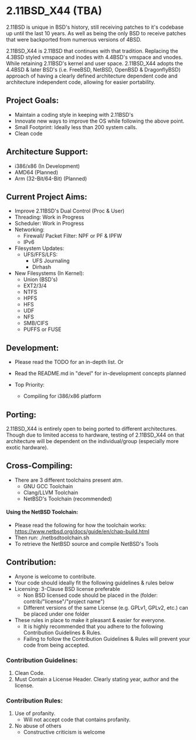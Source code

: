 # 2.11BSD_X44 (TBA)
2.11BSD is unique in BSD's history, still receiving patches to it's codebase up until the last 10 years. As well as being the only BSD to receive patches that were backported from numerous versions of 4BSD.

2.11BSD_X44 is 2.11BSD that continues with that tradition. Replacing the 4.3BSD styled vmspace and inodes with 4.4BSD's vmspace and vnodes. While retaining 2.11BSD's kernel and user space. 2.11BSD_X44 adopts the 4.4BSD & later BSD's (i.e. FreeBSD, NetBSD, OpenBSD & DragonflyBSD) approach of having a clearly defined architecture dependent code and architecture independent code, allowing for easier portability.

## Project Goals:
- Maintain a coding style in keeping with 2.11BSD's
- Innovate new ways to improve the OS while following the above point.
- Small Footprint: Ideally less than 200 system calls.
- Clean code

## Architecture Support:
- i386/x86 (In Development)
- AMD64 (Planned)
- Arm (32-Bit/64-Bit) (Planned)

## Current Project Aims:
- Improve 2.11BSD's Dual Control (Proc & User)
- Threading: Work in Progress
- Scheduler: Work in Progress
- Networking:
  	- Firewall/ Packet Filter: NPF or PF & IPFW
  	- IPv6
- Filesystem Updates:
	- UFS/FFS/LFS:
  		- UFS Journaling
  		- Dirhash
- New Filesystems (In Kernel):
	- Union (BSD's)
	- EXT2/3/4
	- NTFS
	- HPFS
	- HFS
	- UDF
	- NFS
	- SMB/CIFS
	- PUFFS or FUSE
  	
## Development:
- Please read the TODO for an in-depth list. 
Or
- Read the README.md in "devel" for in-development concepts planned

- Top Priority:
	- Compiling for i386/x86 platform

## Porting:
2.11BSD_X44 is entirely open to being ported to different architectures.
Though due to limited access to hardware, testing of 2.11BSD_X44 on that architecture will be dependent on the individual/group (especially more exotic hardware).

## Cross-Compiling:
- There are 3 different toolchains present atm.
	- GNU GCC Toolchain
	- Clang/LLVM Toolchain
	- NetBSD's Toolchain (recommended)

#### Using the NetBSD Toolchain:
- Please read the following for how the toolchain works: https://www.netbsd.org/docs/guide/en/chap-build.html
- Then run: ./netbsdtoolchain.sh
- To retrieve the NetBSD source and compile NetBSD's Tools

## Contribution:
- Anyone is welcome to contribute.
- Your code should ideally fit the following guidelines & rules below
- Licensing: 3-Clause BSD license preferable
	- Non BSD licensed code should be placed in the (folder: contrib/"license"/"project name")
    - Different versions of the same License (e.g. GPLv1, GPLv2, etc.) can be placed under one folder
- These rules in place to make it pleasant & easier for everyone.
	- It is highly recommended that you adhere to the following Contribution Guidelines & Rules.
	- Failing to follow the Contribution Guidelines & Rules will prevent your code from being accepted.

### Contribution Guidelines:
1. Clean Code.
2. Must Contain a License Header. Clearly stating year, author and the license.

### Contribution Rules:
1. Use of profanity.
  	- Will not accept code that contains profanity.
2. No abuse of others
	- Constructive criticism is welcome